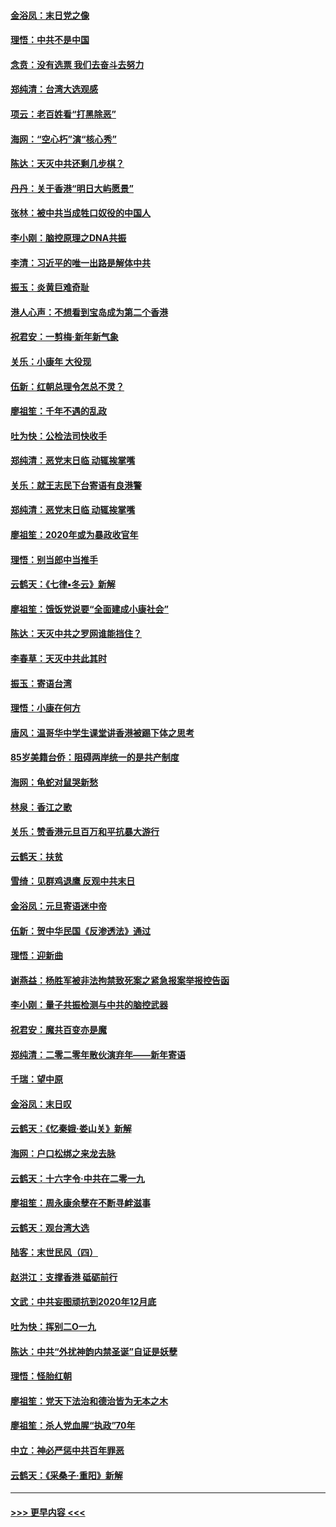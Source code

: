#### [金浴凤：末日党之像](../pages/nsc993/n11787475.md?t=01130422) 
#### [理悟：中共不是中国](../pages/nsc993/n11787463.md?t=01130422) 
#### [念贲：没有选票  我们去奋斗去努力](../pages/nsc993/n11787398.md?t=01130422) 
#### [郑纯清：台湾大选观感](../pages/nsc993/n11786210.md?t=01130422) 
#### [项云：老百姓看“打黑除恶”](../pages/nsc993/n11785398.md?t=01130422) 
#### [海网：“空心朽”演“核心秀”](../pages/nsc993/n11783874.md?t=01130422) 
#### [陈达：天灭中共还剩几步棋？](../pages/nsc993/n11783719.md?t=01130422) 
#### [丹丹：关于香港“明日大屿愿景”](../pages/nsc993/n11783273.md?t=01130422) 
#### [张林：被中共当成牲口奴役的中国人](../pages/nsc993/n11782397.md?t=01130422) 
#### [李小刚：脑控原理之DNA共振](../pages/nsc993/n11780962.md?t=01130422) 
#### [李清：习近平的唯一出路是解体中共](../pages/nsc993/n11780866.md?t=01130422) 
#### [振玉：炎黄巨难奇耻](../pages/nsc993/n11779632.md?t=01130422) 
#### [港人心声：不想看到宝岛成为第二个香港](../pages/nsc993/n11778817.md?t=01130422) 
#### [祝君安：一剪梅‧新年新气象](../pages/nsc993/n11776340.md?t=01130422) 
#### [关乐：小康年 大役现](../pages/nsc993/n11774213.md?t=01130422) 
#### [伍新：红朝总理令怎总不灵？](../pages/nsc993/n11770813.md?t=01130422) 
#### [廖祖笙：千年不遇的乱政](../pages/nsc993/n11770373.md?t=01130422) 
#### [吐为快：公检法司快收手](../pages/nsc993/n11770359.md?t=01130422) 
#### [郑纯清：恶党末日临 动辄挨掌嘴](../pages/nsc993/n11769912.md?t=01130422) 
#### [关乐：就王志民下台寄语有良港警](../pages/nsc993/n11769903.md?t=01130422) 
#### [郑纯清：恶党末日临 动辄挨掌嘴](../pages/nsc993/n11769356.md?t=01130422) 
#### [廖祖笙：2020年或为暴政收官年](../pages/nsc993/n11768216.md?t=01130422) 
#### [理悟：别当郎中当推手](../pages/nsc993/n11768243.md?t=01130422) 
#### [云鹤天：《七律▪冬云》新解](../pages/nsc993/n11768204.md?t=01130422) 
#### [廖祖笙：饿饭党说要“全面建成小康社会”](../pages/nsc993/n11767482.md?t=01130422) 
#### [陈达：天灭中共之罗网谁能挡住？](../pages/nsc993/n11767465.md?t=01130422) 
#### [李春草：天灭中共此其时](../pages/nsc993/n11767452.md?t=01130422) 
#### [振玉：寄语台湾](../pages/nsc993/n11767432.md?t=01130422) 
#### [理悟：小康在何方](../pages/nsc993/n11767394.md?t=01130422) 
#### [唐风：温哥华中学生课堂讲香港被踢下体之思考](../pages/nsc993/n11766848.md?t=01130422) 
#### [85岁美籍台侨：阻碍两岸统一的是共产制度](../pages/nsc993/n11765043.md?t=01130422) 
#### [海网：龟蛇对鼠哭新愁](../pages/nsc993/n11764895.md?t=01130422) 
#### [林泉：香江之歌](../pages/nsc993/n11764415.md?t=01130422) 
#### [关乐：赞香港元旦百万和平抗暴大游行](../pages/nsc993/n11764382.md?t=01130422) 
#### [云鹤天：扶贫](../pages/nsc993/n11764245.md?t=01130422) 
#### [雪绮：见群鸡退鹰  反观中共末日](../pages/nsc993/n11762112.md?t=01130422) 
#### [金浴凤：元旦寄语迷中帝](../pages/nsc993/n11761788.md?t=01130422) 
#### [伍新：贺中华民国《反渗透法》通过](../pages/nsc993/n11761994.md?t=01130422) 
#### [理悟：迎新曲](../pages/nsc993/n11761152.md?t=01130422) 
#### [谢燕益：杨胜军被非法拘禁致死案之紧急报案举报控告函](../pages/nsc993/n11756134.md?t=01130422) 
#### [李小刚：量子共振检测与中共的脑控武器](../pages/nsc993/n11754518.md?t=01130422) 
#### [祝君安：魔共百变亦是魔](../pages/nsc993/n11754469.md?t=01130422) 
#### [郑纯清：二零二零年散伙演弃年——新年寄语](../pages/nsc993/n11754195.md?t=01130422) 
#### [千瑞：望中原](../pages/nsc993/n11754159.md?t=01130422) 
#### [金浴凤：末日叹](../pages/nsc993/n11752359.md?t=01130422) 
#### [云鹤天：《忆秦娥‧娄山关》新解](../pages/nsc993/n11752348.md?t=01130422) 
#### [海网：户口松绑之来龙去脉](../pages/nsc993/n11752328.md?t=01130422) 
#### [云鹤天：十六字令‧中共在二零一九](../pages/nsc993/n11752305.md?t=01130422) 
#### [廖祖笙：周永康余孽在不断寻衅滋事](../pages/nsc993/n11751013.md?t=01130422) 
#### [云鹤天：观台湾大选](../pages/nsc993/n11751007.md?t=01130422) 
#### [陆客：末世民风（四）](../pages/nsc993/n11749203.md?t=01130422) 
#### [赵洪江：支撑香港 砥砺前行](../pages/nsc993/n11748482.md?t=01130422) 
#### [文武：中共妄图顽抗到2020年12月底](../pages/nsc993/n11748446.md?t=01130422) 
#### [吐为快：挥别二O一九](../pages/nsc993/n11748411.md?t=01130422) 
#### [陈达：中共“外扰神韵内禁圣诞”自证是妖孽](../pages/nsc993/n11748226.md?t=01130422) 
#### [理悟：怪胎红朝](../pages/nsc993/n11748206.md?t=01130422) 
#### [廖祖笙：党天下法治和德治皆为无本之木](../pages/nsc993/n11748135.md?t=01130422) 
#### [廖祖笙：杀人党血腥“执政”70年](../pages/nsc993/n11745144.md?t=01130422) 
#### [中立：神必严惩中共百年罪恶](../pages/nsc993/n11744970.md?t=01130422) 
#### [云鹤天：《采桑子‧重阳》新解](../pages/nsc993/n11744948.md?t=01130422) 

----
#### [ >>> 更早内容 <<< ](../indexes/nsc993-earlier.md)

